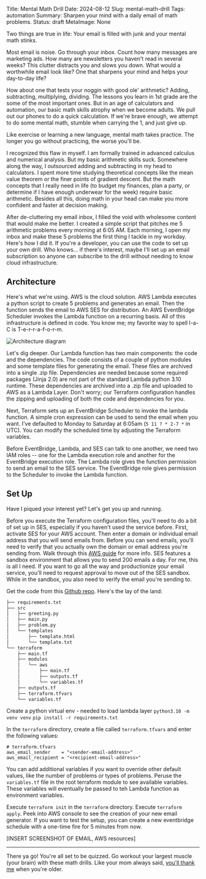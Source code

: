 Title: Mental Math Drill
Date: 2024-08-12
Slug: mental-math-drill
Tags: automation
Summary: Sharpen your mind with a daily email of math problems. 
Status: draft
MetaImage: None

Two things are true in life: Your email is filled with junk and your mental math stinks. 

Most email is noise. Go through your inbox. Count how many messages are marketing ads. How many are newsletters you haven't read in several weeks? This clutter distracts you and slows you down. What would a worthwhile email look like? One that sharpens your mind and helps your day-to-day life? 

How about one that tests your noggin with good ole' arithmetic? Adding, subtracting, multiplying, dividing. The lessons you learn in 1st grade are the some of the most important ones. But in an age of calculators and automation, our basic math skills atrophy when we become adults. We pull out our phones to do a quick calculation. If we're brave enough, we attempt to do some mental math, stumble when carrying the 1, and just give up. 

Like exercise or learning a new language, mental math takes practice. The longer you go without practicing, the worse you'll be. 

I recognized this flaw in myself. I am formally trained in advanced calculus and numerical analysis. But my basic arithmetic skills suck. Somewhere along the way, I outsourced adding and subtracting in my head to calculators. I spent more time studying theoretical concepts like the mean value theorem or the finer points of gradient descent. But the math concepts that I really need in life (to budget my finances, plan a party, or determine if I have enough underwear for the week) require basic arithmetic. Besides all this, doing math in your head can make you more confident and faster at decision making.

After de-cluttering my email inbox, I filled the void with wholesome content that would make me better. I created a simple script that pitches me 5 arithmetic problems every morning at 6:05 AM. Each morning, I open my inbox and make these 5 problems the first thing I tackle in my workday. Here's how I did it. If you're a developer, you can use the code to set up your own drill. Who knows... if there's interest, maybe I'll set up an email subscription so anyone can subscribe to the drill without needing to know cloud infrastructure. 

## Architecture
Here's what we're using. AWS is the cloud solution. AWS Lambda executes a python script to create 5 problems and generates an email. Then the function sends the email to AWS SES for distribution. An AWS EventBridge Scheduler invokes the Lambda function on a recurring basis. All of this infrastructure is defined in code. You know me; my favorite way to spell I-a-C is T-e-r-r-a-f-o-r-m.

![Architecture diagram](/static/images/post004/MentalMathDrillArch.jpeg)

Let's dig deeper. Our Lambda function has two main components: the code and the dependencies. The code consists of a couple of python modules and some template files for generating the email. These files are archived into a single .zip file. Dependencies are needed because some required packages (Jinja 2.0) are not part of the standard Lambda python 3.10 runtime. These dependencies are archived into a .zip file and uploaded to AWS as a Lambda Layer. Don't worry; our Terraform configuration handles the zipping and uploading of both the code and dependencies for you. 

Next, Terraform sets up an EventBridge Scheduler to invoke the lambda function. A simple cron expression can be used to send the email when you want. I've defaulted to Monday to Saturday at 6:05am (`5 11 ? * 2-7 *` in UTC).  You can modify the scheduled time by adjusting the Terraform variables. 

Before EventBridge, Lambda, and SES can talk to one another, we need two IAM roles -- one for the Lambda execution role and another for the EventBridge execution role. The Lambda role gives the function permission to send an email to the SES service. The EventBridge role gives permission to the Scheduler to invoke the Lambda function. 

## Set Up
Have I piqued your interest yet? Let's get you up and running. 

Before you execute the Terraform configuration files, you'll need to do a bit of set up in SES, especially if you haven't used the service before. First, activate SES for your AWS account. Then enter a domain or individual email address that you will send emails from. Before you can send emails, you'll need to verify that you actually own the domain or email address you're sending from. Walk through this [AWS guide](https://docs.aws.amazon.com/ses/latest/dg/creating-identities.html) for more info. 
SES features a sandbox environment that allows you to send 200 emails a day. For me, this is all I need. If you want to go all the way and productionize your email service, you'll need to request approval to move out of the SES sandbox. While in the sandbox, you also need to verify the email you're sending to. 

Get the code from this [Github repo](https://github.com/kishanpatel789/kp_data_dev_blog_repos/tree/main/mental_math_drill). Here's the lay of the land: 

```bash
├── requirements.txt
├── src
│   ├── greeting.py
│   ├── main.py
│   ├── problem.py
│   └── templates
│       ├── template.html
│       └── template.txt
└── terraform
    ├── main.tf
    ├── modules
    │   └── aws
    │       ├── main.tf
    │       ├── outputs.tf
    │       └── variables.tf
    ├── outputs.tf
    ├── terraform.tfvars
    └── variables.tf
```

Create a python virtual env - needed to load lambda layer
`python3.10 -m venv venv`
`pip install -r requirements.txt`

In the `terraform` directory, create a file called `terraform.tfvars` and enter the following values:

```
# terraform.tfvars
aws_email_sender    = "<sender-email-address>"
aws_email_recipient = "<recipient-email-address>"
```

You can add additional variables if you want to override other default values, like the number of problems or types of problems. Peruse the `variables.tf` file in the root terraform module to see available variables. These variables will eventually be passed to teh Lambda function as environment variables. 


Execute `terraform init` in the `terraform` directory. 
Execute `terraform apply`. Peek into AWS console to see the creation of your new email generator. If you want to test the setup, you can create a new eventbridge schedule with a one-time fire for 5 minutes from now. 

[INSERT SCREENSHOT OF EMAIL, AWS resources]

---

There ya go! You're all set to be quizzed. Go workout your largest muscle (your brain) with these math drills.  Like your mom always said, [you'll thank me](https://kpdata.dev) when you're older. 


